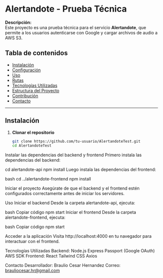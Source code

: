 # Alertandote - Prueba Técnica

**Descripción:**  
Este proyecto es una prueba técnica para el servicio **Alertandote**, que permite a los usuarios autenticarse con Google y cargar archivos de audio a AWS S3.

## Tabla de contenidos
- [Instalación](#instalación)
- [Configuración](#configuración)
- [Uso](#uso)
- [Rutas](#rutas)
- [Tecnologías Utilizadas](#tecnologías-utilizadas)
- [Estructura del Proyecto](#estructura-del-proyecto)
- [Contribución](#contribución)
- [Contacto](#contacto)

---

## Instalación

1. **Clonar el repositorio**
   ```bash
   git clone https://github.com/tu-usuario/AlertandoteTest.git
   cd AlertandoteTest
Instalar las dependencias del backend y frontend
Primero instala las dependencias del backend:

cd alertandote-api
npm install 
Luego instala las dependencias del frontend:
   
   bash
cd ../alertandote-frontend
npm install

Iniciar el proyecto
Asegúrate de que el backend y el frontend estén configurados correctamente antes de iniciar los servidores.



Uso
Iniciar el backend Desde la carpeta alertandote-api, ejecuta:

bash
Copiar código
npm start
Iniciar el frontend Desde la carpeta alertandote-frontend, ejecuta:

bash
Copiar código
npm start


Acceder a la aplicación
Visita http://localhost:4000 en tu navegador para interactuar con el frontend.


Tecnologías Utilizadas
Backend:
Node.js
Express
Passport (Google OAuth)
AWS SDK
Frontend:
React
Tailwind CSS
Axios


Contacto
Desarrollador: Braulio Cesar Hernandez
Correo: brauliocesar.hr@gmail.com

